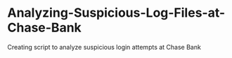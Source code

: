 # Analyzing-Suspicious-Log-Files-at-Chase-Bank
Creating script to analyze suspicious login attempts at Chase Bank
